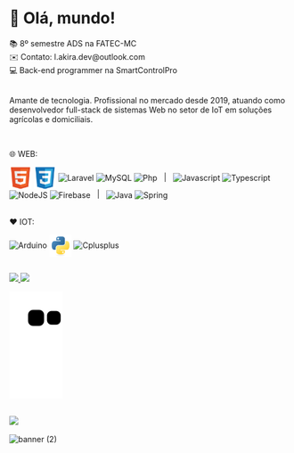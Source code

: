 # 👋 Olá, mundo!

  <div>📚 8º semestre ADS na FATEC-MC</div>
  <div>✉️ Contato: l.akira.dev@outlook.com</div>
  <div>💻 Back-end programmer na SmartControlPro</div>
  </br>
  <p>
  Amante de tecnologia. Profissional no mercado desde 2019, atuando como desenvolvedor full-stack de sistemas Web no setor de IoT em soluções agrícolas e domiciliais.
  </p>
  </br>

🌐 WEB:
<div style="display: inline_block">
  <img align="center" alt="HTML" height="40" width="40" src="https://raw.githubusercontent.com/devicons/devicon/master/icons/html5/html5-original.svg">
  <img align="center" alt="CSS" height="40" width="40" src="https://raw.githubusercontent.com/devicons/devicon/master/icons/css3/css3-original.svg">
  <img align="center" alt="Laravel" height="40" width="40" src="https://cdn.jsdelivr.net/gh/devicons/devicon/icons/laravel/laravel-plain.svg" />
  <img align="center" alt="MySQL" height="40" width="40" src="https://cdn.jsdelivr.net/gh/devicons/devicon/icons/mysql/mysql-original.svg" />
  <img align="center" alt="Php" height="40" width="40" src="https://cdn.jsdelivr.net/gh/devicons/devicon/icons/php/php-original.svg" />
  &nbsp
   |
  &nbsp
  <img align="center" alt="Javascript" height="40" width="40" src="https://cdn.jsdelivr.net/gh/devicons/devicon/icons/javascript/javascript-original.svg" />
  <img align="center" alt="Typescript" height="40" width="40" src="https://cdn.jsdelivr.net/gh/devicons/devicon/icons/typescript/typescript-original.svg" />
  <img align="center" alt="NodeJS" height="40" width="40" src="https://cdn.jsdelivr.net/gh/devicons/devicon/icons/nodejs/nodejs-original.svg" />
  <img align="center" alt="Firebase" height="40" width="40" src="https://cdn.jsdelivr.net/gh/devicons/devicon/icons/firebase/firebase-plain.svg" />
  &nbsp
   |
  &nbsp
  <img align="center" alt="Java" height="40" width="40" src="https://cdn.jsdelivr.net/gh/devicons/devicon/icons/java/java-original.svg" />
  <img align="center" alt="Spring" height="40" width="40" src="https://cdn.jsdelivr.net/gh/devicons/devicon/icons/spring/spring-original.svg" />
</div>

</br>

❤️ IOT:
<div style="display: inline_block">
  <img align="center" alt="Arduino" height="40" width="40" src="https://cdn.jsdelivr.net/gh/devicons/devicon/icons/arduino/arduino-original.svg" />
  <img align="center" alt="Python" height="40" width="40" src="https://raw.githubusercontent.com/devicons/devicon/master/icons/python/python-original.svg">
  <img align="center" alt="Cplusplus" height="40" width="40" src="https://cdn.jsdelivr.net/gh/devicons/devicon/icons/cplusplus/cplusplus-original.svg" />
</div>

##

<div>
  <a href="https://github.com/Leonardo-Akira95">
    <img height="180em" src="https://github-readme-stats.vercel.app/api?username=Leonardo-Akira95&show_icons=true&theme=tokyonight&include_all_commits=true&count_private=true"/>
    <img height="180em" src="https://github-readme-stats.vercel.app/api/top-langs/?username=Leonardo-Akira95&layout=compact&langs_count=6&theme=tokyonight"/>
  </a>
</div>


![Snake animation](https://github.com/rafaballerini/rafaballerini/blob/output/github-contribution-grid-snake.svg)
##

<div> 
  <a href="https://www.linkedin.com/in/leonardo-akira-85aa29171/" target="_blank"><img src="https://img.shields.io/badge/-LinkedIn-%230077B5?style=for-the-badge&logo=linkedin&logoColor=white" target="_blank"></a> 

   ![banner (2)](https://user-images.githubusercontent.com/59270176/143143180-ab3f985b-3081-4d6d-9895-6216101f1ae2.png)
</div>

